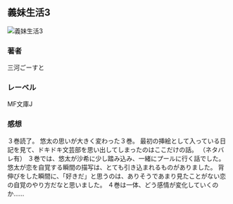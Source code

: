 ## 義妹生活3
![義妹生活3](https://cdn.discordapp.com/attachments/1211570779934695494/1217676271543390338/1Tv7x7gJ5N5WzTIOxiPMjlb_RgbobuXoYF3-e8KvCQgvD4hU6rpb7zs2yNDw1pQ.png?ex=6604e466&is=65f26f66&hm=ba27fd246387fee1674057e161955297bef2080ac51c94717b0ddbb3c55bb736&)
### 著者
三河ごーすと
### レーベル
MF文庫J
### 感想
３巻読了。
悠太の思いが大きく変わった３巻。
最初の挿絵として入っている日記を見て、ドキドキ文芸部を思い出してしまったのはここだけの話。
（ネタバレ有）
３巻では、悠太が沙希に少し踏み込み、一緒にプールに行く話でした。
悠太が恋を自覚する瞬間の描写は、とても引き込まれるものがありました。
背伸びをした瞬間に、「好きだ」と思うのは、ありそうであまり見たことがない恋の自覚のやり方だなと思いました。
４巻は一体、どう感情が変化していくのか……